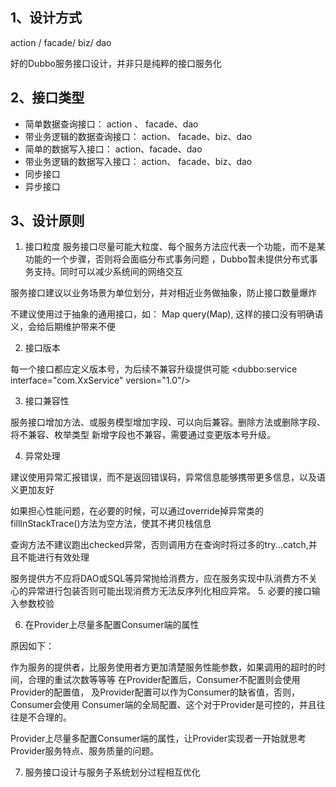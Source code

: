 ## 1、设计方式
action / facade/ biz/ dao

好的Dubbo服务接口设计，并非只是纯粹的接口服务化
## 2、接口类型
- 简单数据查询接口： action 、 facade、dao
- 带业务逻辑的数据查询接口： action、 facade、biz、dao
- 简单的数据写入接口： action、facade、dao
- 带业务逻辑的数据写入接口： action、 facade、biz、dao
- 同步接口
- 异步接口

## 3、设计原则
1. 接口粒度
服务接口尽量可能大粒度、每个服务方法应代表一个功能，而不是某功能的一个步骤，否则将会面临分布式事务问题
，Dubbo暂未提供分布式事务支持。同时可以减少系统间的网络交互

服务接口建议以业务场景为单位划分，并对相近业务做抽象，防止接口数量爆炸

不建议使用过于抽象的通用接口，如： Map query(Map), 这样的接口没有明确语义，会给后期维护带来不便

2. 接口版本

每一个接口都应定义版本号，为后续不兼容升级提供可能
<dubbo:service interface="com.XxService" version="1.0"/>

3. 接口兼容性

服务接口增加方法、或服务模型增加字段、可以向后兼容。删除方法或删除字段、将不兼容、枚举类型
新增字段也不兼容，需要通过变更版本号升级。

4. 异常处理

建议使用异常汇报错误，而不是返回错误码，异常信息能够携带更多信息，以及语义更加友好

如果担心性能问题，在必要的时候，可以通过override掉异常类的fillInStackTrace()方法为空方法，使其不拷贝栈信息

查询方法不建议跑出checked异常，否则调用方在查询时将过多的try...catch,并且不能进行有效处理

服务提供方不应将DAO或SQL等异常抛给消费方，应在服务实现中队消费方不关心的异常进行包装否则可能出现消费方无法反序列化相应异常。
5. 必要的接口输入参数校验

6. 在Provider上尽量多配置Consumer端的属性

原因如下：

作为服务的提供者，比服务使用者方更加清楚服务性能参数，如果调用的超时的时间，合理的重试次数等等等
在Provider配置后，Consumer不配置则会使用Provider的配置值， 及Provider配置可以作为Consumer的缺省值，否则，Consumer会使用
Consumer端的全局配置、这个对于Provider是可控的，并且往往是不合理的。

Provider上尽量多配置Consumer端的属性，让Provider实现者一开始就思考Provider服务特点、服务质量的问题。

7. 服务接口设计与服务子系统划分过程相互优化